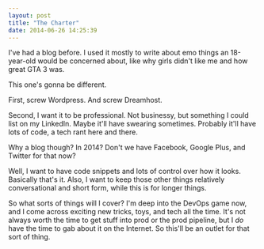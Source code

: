 ```yaml
---
layout: post
title: "The Charter"
date: 2014-06-26 14:25:39
---
```


I've had a blog before. I used it mostly to write about emo things an 18-year-old would be
concerned about, like why girls didn't like me and how great GTA 3 was.

This one's gonna be different. 

First, screw Wordpress. And screw Dreamhost. 

Second, I want it to be professional. Not businessy, but something I could list on my LinkedIn. 
Maybe it'll have swearing sometimes. Probably it'll have lots of code, a tech rant here and there.

Why a blog though? In 2014? Don't we have Facebook, Google Plus, and Twitter for that now?

Well, I want to have code snippets and lots of control over how it looks. Basically that's it.
Also, I want to keep those other things relatively conversational and short form, while this is for
longer things.

So what sorts of things will I cover? I'm deep into the DevOps game now, and I come across
exciting new tricks, toys, and tech all the time.  It's not always worth the time to get stuff into
prod or the prod pipeline, but I *do* have the time to gab about it on the Internet. So this'll be
an outlet for that sort of thing.
